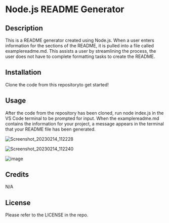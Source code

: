 # Node.js README Generator

## Description
This is a README generator created using Node.js. When a user enters information for the sections of the README, it is pulled into a file called examplereadme.md. This assists a user by streamlining the process, the user does not have to complete formatting tasks to create the README. 

## Installation
Clone the code from this repositoryto get started!

## Usage
After the code from the repository has been cloned, run node index.js in the VS Code terminal to be prompted for input. When the examplereadme.md contains the information for your project, a message appears in the terminal that your README file has been generated.




![Screenshot_20230214_112228](https://user-images.githubusercontent.com/117420244/218929747-9f420b9d-0fbd-4f1c-a36d-0a4dfa76dafe.png)


![Screenshot_20230214_112240](https://user-images.githubusercontent.com/117420244/218929769-9e29ada0-ed75-4f62-afd5-1dc1782afcde.png)



![image](https://user-images.githubusercontent.com/117420244/218929483-5d766f7b-3ddf-4276-a757-5e3dbdadc155.png)


## Credits
N/A

## License
Please refer to the LICENSE in the repo.

